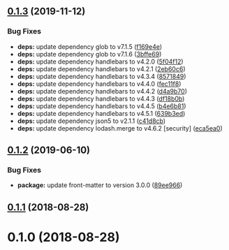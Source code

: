 ## [0.1.3](https://github.com/hidoo/data-from/compare/v0.1.2...v0.1.3) (2019-11-12)


### Bug Fixes

* **deps:** update dependency glob to v7.1.5 ([f169e4e](https://github.com/hidoo/data-from/commit/f169e4e))
* **deps:** update dependency glob to v7.1.6 ([3bffe69](https://github.com/hidoo/data-from/commit/3bffe69))
* **deps:** update dependency handlebars to v4.2.0 ([5f04f12](https://github.com/hidoo/data-from/commit/5f04f12))
* **deps:** update dependency handlebars to v4.2.1 ([2eb60c6](https://github.com/hidoo/data-from/commit/2eb60c6))
* **deps:** update dependency handlebars to v4.3.4 ([8571849](https://github.com/hidoo/data-from/commit/8571849))
* **deps:** update dependency handlebars to v4.4.0 ([fec11f8](https://github.com/hidoo/data-from/commit/fec11f8))
* **deps:** update dependency handlebars to v4.4.2 ([d4a9b70](https://github.com/hidoo/data-from/commit/d4a9b70))
* **deps:** update dependency handlebars to v4.4.3 ([df18b0b](https://github.com/hidoo/data-from/commit/df18b0b))
* **deps:** update dependency handlebars to v4.4.5 ([b4e6b81](https://github.com/hidoo/data-from/commit/b4e6b81))
* **deps:** update dependency handlebars to v4.5.1 ([639b3ed](https://github.com/hidoo/data-from/commit/639b3ed))
* **deps:** update dependency json5 to v2.1.1 ([c41d8cb](https://github.com/hidoo/data-from/commit/c41d8cb))
* **deps:** update dependency lodash.merge to v4.6.2 [security] ([eca5ea0](https://github.com/hidoo/data-from/commit/eca5ea0))



## [0.1.2](https://github.com/hidoo/data-from/compare/v0.1.1...v0.1.2) (2019-06-10)


### Bug Fixes

* **package:** update front-matter to version 3.0.0 ([89ee966](https://github.com/hidoo/data-from/commit/89ee966))



## [0.1.1](https://github.com/hidoo/data-from/compare/v0.1.0...v0.1.1) (2018-08-28)



# 0.1.0 (2018-08-28)



